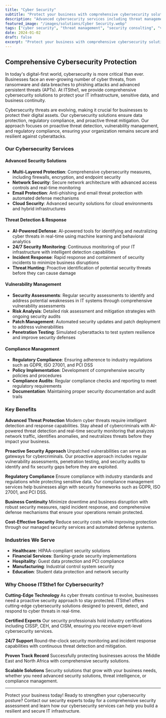 ```yaml
---
title: "Cyber Security"
subtitle: "Protect your business with comprehensive cybersecurity solutions"
description: "Advanced cybersecurity services including threat management, vulnerability assessments, and security consulting to protect your business from evolving cyber threats."
featured_image: "/images/solutions/Cyber Security.webp"
tags: ["cyber security", "threat management", "security consulting", "vulnerability assessment"]
date: 2024-01-02
draft: false
excerpt: "Protect your business with comprehensive cybersecurity solutions and threat management services designed for modern enterprises."
---
```


## Comprehensive Cybersecurity Protection

In today's digital-first world, cybersecurity is more critical than ever. Businesses face an ever-growing number of cyber threats, from ransomware and data breaches to phishing attacks and advanced persistent threats (APTs). At ITSthe1, we provide comprehensive cybersecurity solutions to protect your IT infrastructure, sensitive data, and business continuity.

Cybersecurity threats are evolving, making it crucial for businesses to protect their digital assets. Our cybersecurity solutions ensure data protection, regulatory compliance, and proactive threat mitigation. Our approach focuses on proactive threat detection, vulnerability management, and regulatory compliance, ensuring your organization remains secure and resilient against cyberattacks.

### Our Cybersecurity Services

#### Advanced Security Solutions
- **Multi-Layered Protection**: Comprehensive cybersecurity measures, including firewalls, encryption, and endpoint security
- **Network Security**: Secure network architecture with advanced access controls and real-time monitoring
- **Email Protection**: Anti-phishing and email threat protection with automated defense mechanisms
- **Cloud Security**: Advanced security solutions for cloud environments and hybrid infrastructures

#### Threat Detection & Response
- **AI-Powered Defense**: AI-powered tools for identifying and neutralizing cyber threats in real-time using machine learning and behavioral analytics
- **24/7 Security Monitoring**: Continuous monitoring of your IT infrastructure with intelligent detection capabilities
- **Incident Response**: Rapid response and containment of security incidents to minimize business disruptions
- **Threat Hunting**: Proactive identification of potential security threats before they can cause damage

#### Vulnerability Management
- **Security Assessments**: Regular security assessments to identify and address potential weaknesses in IT systems through comprehensive vulnerability assessments
- **Risk Analysis**: Detailed risk assessment and mitigation strategies with ongoing security audits
- **Patch Management**: Automated security updates and patch deployment to address vulnerabilities
- **Penetration Testing**: Simulated cyberattacks to test system resilience and improve security defenses

#### Compliance Management
- **Regulatory Compliance**: Ensuring adherence to industry regulations such as GDPR, ISO 27001, and PCI DSS
- **Policy Implementation**: Development of comprehensive security policies and procedures
- **Compliance Audits**: Regular compliance checks and reporting to meet regulatory requirements
- **Documentation**: Maintaining proper security documentation and audit trails

### Key Benefits

**Advanced Threat Protection**
Modern cyber threats require intelligent detection and response capabilities. Stay ahead of cybercriminals with AI-powered threat detection and real-time security monitoring that analyzes network traffic, identifies anomalies, and neutralizes threats before they impact your business.

**Proactive Security Approach**
Unpatched vulnerabilities can serve as gateways for cybercriminals. Our proactive approach includes regular vulnerability assessments, penetration testing, and security audits to identify and fix security gaps before they are exploited.

**Regulatory Compliance**
Ensure compliance with industry standards and regulations while protecting sensitive data. Our compliance management services help businesses align with security frameworks such as GDPR, ISO 27001, and PCI DSS.

**Business Continuity**
Minimize downtime and business disruption with robust security measures, rapid incident response, and comprehensive defense mechanisms that ensure your operations remain protected.

**Cost-Effective Security**
Reduce security costs while improving protection through our managed security services and automated defense systems.

### Industries We Serve

- **Healthcare**: HIPAA-compliant security solutions
- **Financial Services**: Banking-grade security implementations
- **Hospitality**: Guest data protection and PCI compliance
- **Manufacturing**: Industrial control system security
- **Education**: Student data protection and network security

### Why Choose ITSthe1 for Cybersecurity?

**Cutting-Edge Technology**
As cyber threats continue to evolve, businesses need a proactive security approach to stay protected. ITSthe1 offers cutting-edge cybersecurity solutions designed to prevent, detect, and respond to cyber threats in real-time.

**Certified Experts**
Our security professionals hold industry certifications including CISSP, CEH, and CISM, ensuring you receive expert-level cybersecurity services.

**24/7 Support**
Round-the-clock security monitoring and incident response capabilities with continuous threat detection and mitigation.

**Proven Track Record**
Successfully protecting businesses across the Middle East and North Africa with comprehensive security solutions.

**Scalable Solutions**
Security solutions that grow with your business needs, whether you need advanced security solutions, threat intelligence, or compliance management.

---

Protect your business today! Ready to strengthen your cybersecurity posture? Contact our security experts today for a comprehensive security assessment and learn how our cybersecurity services can help you build a resilient and secure IT infrastructure.
